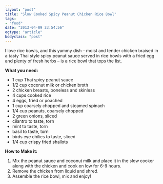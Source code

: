 ```yaml
---
layout: "post"
title: "Slow Cooked Spicy Peanut Chicken Rice Bowl"
tags: 
- "food"
date: "2013-04-09 23:54:56"
ogtype: "article"
bodyclass: "post"
---
```


I love rice bowls, and this yummy dish – moist and tender chicken braised in a tasty Thai style spicy peanut sauce served in rice bowls with a fried egg and plenty of fresh herbs – is a rice bowl that tops the list.

**What you need:**

- 1 cup Thai spicy peanut sauce
- 1/2 cup coconut milk or chicken broth
- 2 chicken breasts, boneless and skinless
- 4 cups cooked rice
- 4 eggs, fried or poached
- 1 cup coarsely chopped and steamed spinach
- 1/4 cup peanuts, coarsely chopped
- 2 green onions, sliced
- cilantro to taste, torn
- mint to taste, torn
- basil to taste, torn
- birds eye chilies to taste, sliced
- 1/4 cup crispy fried shallots

**How to Make it:**

1. Mix the peanut sauce and coconut milk and place it in the slow cooker along with the chicken and cook on low for 6-8 hours.
2. Remove the chicken from liquid and shred.
3. Assemble the rice bowl, mix and enjoy!